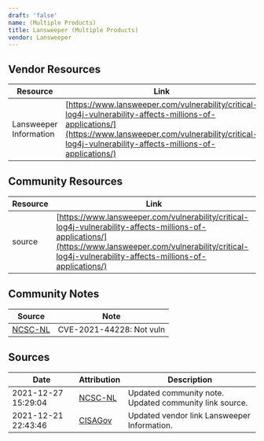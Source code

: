 ```yaml
---
draft: 'false'
name: (Multiple Products)
title: Lansweeper (Multiple Products)
vendor: Lansweeper
---
```


## Vendor Resources
| Resource | Link |
| --- | --- |
| Lansweeper Information | [https://www.lansweeper.com/vulnerability/critical-log4j-vulnerability-affects-millions-of-applications/](https://www.lansweeper.com/vulnerability/critical-log4j-vulnerability-affects-millions-of-applications/) |

## Community Resources
| Resource | Link |
| --- | --- |
| source | [https://www.lansweeper.com/vulnerability/critical-log4j-vulnerability-affects-millions-of-applications/](https://www.lansweeper.com/vulnerability/critical-log4j-vulnerability-affects-millions-of-applications/) |

## Community Notes
| Source | Note |
| --- | --- |
| [NCSC-NL](https://github.com/NCSC-NL/log4shell/blob/main/software/README.md) | CVE-2021-44228: Not vuln </ul> |

## Sources
| Date | Attribution | Description |
| --- | --- | --- |
| 2021-12-27 15:29:04 | [NCSC-NL](https://github.com/NCSC-NL/log4shell/blob/main/software/README.md) | Updated community note. Updated community link source.  |
| 2021-12-21 22:43:46 | [CISAGov](https://raw.githubusercontent.com/cisagov/log4j-affected-db/develop/README.md) | Updated vendor link Lansweeper Information.  |
